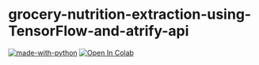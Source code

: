 # grocery-nutrition-extraction-using-TensorFlow-and-atrify-api
[![made-with-python](https://img.shields.io/badge/Made%20with-Python-1f425f.svg)](https://www.python.org/)
[![Open In Colab](https://colab.research.google.com/assets/colab-badge.svg)](https://colab.research.google.com/drive/1i8cx1MoZJ_nucTZ3jJz5ftsXrknq4zNu?usp=sharing)
